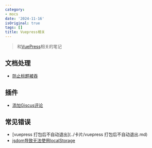 ```yaml
---
category:
- mocs
date: '2024-11-16'
isOriginal: true
tags: []
title: Vuepress相关
---
```

> 和[VuePress](https://vuepress.vuejs.org/)相关的笔记
## 文档处理
- [防止标题被吞](../卡片/防止标题被吞.md) 
## 插件
- [添加Giscus评论](../卡片/添加Giscus评论.md)
## 常见错误
- [vuepress 打包后不自动退出](../卡片/vuepress 打包后不自动退出.md)
- [jsdom导致无法使用localStorage](../卡片/jsdom导致无法使用localStorage.md)